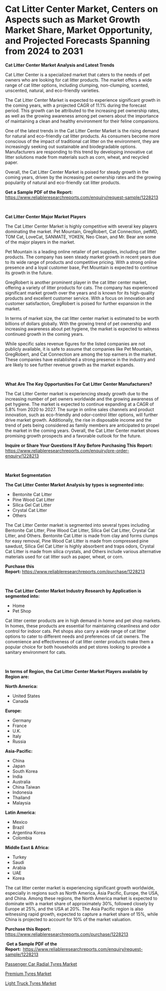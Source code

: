 <p><h1>Cat Litter Center Market, Centers on Aspects such as Market Growth Market Share, Market Opportunity, and Projected Forecasts Spanning from 2024 to 2031</h1></p><p><strong>Cat Litter Center Market Analysis and Latest Trends</strong></p>
<p><p>Cat Litter Center is a specialized market that caters to the needs of pet owners who are looking for cat litter products. The market offers a wide range of cat litter options, including clumping, non-clumping, scented, unscented, natural, and eco-friendly varieties.</p><p>The Cat Litter Center Market is expected to experience significant growth in the coming years, with a projected CAGR of 11.1% during the forecast period. This growth can be attributed to the increasing pet ownership rates, as well as the growing awareness among pet owners about the importance of maintaining a clean and healthy environment for their feline companions.</p><p>One of the latest trends in the Cat Litter Center Market is the rising demand for natural and eco-friendly cat litter products. As consumers become more conscious of the impact of traditional cat litter on the environment, they are increasingly seeking out sustainable and biodegradable options. Manufacturers are responding to this trend by developing innovative cat litter solutions made from materials such as corn, wheat, and recycled paper.</p><p>Overall, the Cat Litter Center Market is poised for steady growth in the coming years, driven by the increasing pet ownership rates and the growing popularity of natural and eco-friendly cat litter products.</p></p>
<p><strong>Get a Sample PDF of the Report:&nbsp;</strong> <a href="https://www.reliableresearchreports.com/enquiry/request-sample/1228213">https://www.reliableresearchreports.com/enquiry/request-sample/1228213</a></p>
<p>&nbsp;</p>
<p><strong>Cat Litter Center Major Market Players</strong></p>
<p><p>The Cat Litter Center Market is highly competitive with several key players dominating the market. Pet Mountain, GregRobert, Cat Connection, petMD, TOM Cat, LoveCat, SANMATE, YOKEN, Neo Clean, and Mr. Bear are some of the major players in the market.</p><p>Pet Mountain is a leading online retailer of pet supplies, including cat litter products. The company has seen steady market growth in recent years due to its wide range of products and competitive pricing. With a strong online presence and a loyal customer base, Pet Mountain is expected to continue its growth in the future.</p><p>GregRobert is another prominent player in the cat litter center market, offering a variety of litter products for cats. The company has experienced significant market growth over the years and is known for its high-quality products and excellent customer service. With a focus on innovation and customer satisfaction, GregRobert is poised for further expansion in the market.</p><p>In terms of market size, the cat litter center market is estimated to be worth billions of dollars globally. With the growing trend of pet ownership and increasing awareness about pet hygiene, the market is expected to witness continued growth in the coming years.</p><p>While specific sales revenue figures for the listed companies are not publicly available, it is safe to assume that companies like Pet Mountain, GregRobert, and Cat Connection are among the top earners in the market. These companies have established a strong presence in the industry and are likely to see further revenue growth as the market expands.</p></p>
<p>&nbsp;</p>
<p><strong>What Are The Key Opportunities For Cat Litter Center Manufacturers?</strong></p>
<p><p>The Cat Litter Center market is experiencing steady growth due to the increasing number of pet owners worldwide and the growing awareness of pet hygiene. The market is expected to continue expanding at a CAGR of 5.8% from 2020 to 2027. The surge in online sales channels and product innovation, such as eco-friendly and odor-control litter options, will further drive market growth. Additionally, the rise in disposable income and the trend of pets being considered as family members are anticipated to propel the market in the coming years. Overall, the Cat Litter Center market shows promising growth prospects and a favorable outlook for the future.</p></p>
<p><strong>Inquire or Share Your Questions If Any Before Purchasing This Report:</strong> <a href="https://www.reliableresearchreports.com/enquiry/pre-order-enquiry/1228213">https://www.reliableresearchreports.com/enquiry/pre-order-enquiry/1228213</a></p>
<p>&nbsp;</p>
<p><strong>Market Segmentation</strong></p>
<p><strong>The Cat Litter Center Market Analysis by types is segmented into:</strong></p>
<p><ul><li>Bentonite Cat Litter</li><li>Pine Wood Cat Litter</li><li>Silica Gel Cat Litter</li><li>Crystal Cat Litter</li><li>Others</li></ul></p>
<p><p>The Cat Litter Center market is segmented into several types including Bentonite Cat Litter, Pine Wood Cat Litter, Silica Gel Cat Litter, Crystal Cat Litter, and Others. Bentonite Cat Litter is made from clay and forms clumps for easy removal, Pine Wood Cat Litter is made from compressed pine sawdust, Silica Gel Cat Litter is highly absorbent and traps odors, Crystal Cat Litter is made from silica crystals, and Others include various alternative materials used for cat litter such as paper, wheat, or corn.</p></p>
<p><strong>Purchase this Report:&nbsp;</strong><a href="https://www.reliableresearchreports.com/purchase/1228213">https://www.reliableresearchreports.com/purchase/1228213</a></p>
<p>&nbsp;</p>
<p><strong>The Cat Litter Center Market Industry Research by Application is segmented into:</strong></p>
<p><ul><li>Home</li><li>Pet Shop</li></ul></p>
<p><p>Cat litter center products are in high demand in home and pet shop markets. In homes, these products are essential for maintaining cleanliness and odor control for indoor cats. Pet shops also carry a wide range of cat litter options to cater to different needs and preferences of cat owners. The convenience and effectiveness of cat litter center products make them a popular choice for both households and pet stores looking to provide a sanitary environment for cats.</p></p>
<p>&nbsp;</p>
<p><strong>In terms of Region, the Cat Litter Center Market Players available by Region are:</strong></p>
<p>
    <p> <strong> North America: </strong>
        <ul>
            <li>United States</li>
            <li>Canada</li>
        </ul>
        </p> 
    <p> <strong> Europe: </strong>
        <ul>
            <li>Germany</li>
            <li>France</li>
            <li>U.K.</li>
            <li>Italy</li>
            <li>Russia</li>
        </ul>
        </p> 
    <p> <strong> Asia-Pacific: </strong>
        <ul>
            <li>China</li>
            <li>Japan</li>
            <li>South Korea</li>
            <li>India</li>
            <li>Australia</li>
            <li>China Taiwan</li>
            <li>Indonesia</li>
            <li>Thailand</li>
            <li>Malaysia</li>
        </ul>
        </p> 
    <p> <strong> Latin America: </strong>
        <ul>
            <li>Mexico</li>
            <li>Brazil</li>
            <li>Argentina Korea</li>
            <li>Colombia</li>
        </ul>
        </p> 
    <p> <strong> Middle East & Africa: </strong>
        <ul>
            <li>Turkey</li>
            <li>Saudi</li>
            <li>Arabia</li>
            <li>UAE</li>
            <li>Korea</li>
        </ul>
    </p>
    </p>
<p><p>The cat litter center market is experiencing significant growth worldwide, especially in regions such as North America, Asia Pacific, Europe, the USA, and China. Among these regions, the North America market is expected to dominate with a market share of approximately 30%, followed closely by Europe at 25%, and the USA at 20%. The Asia Pacific region is also witnessing rapid growth, expected to capture a market share of 15%, while China is projected to account for 10% of the market valuation.</p></p>
<p><strong>Purchase this Report: </strong><a href="https://www.reliableresearchreports.com/purchase/1228213">https://www.reliableresearchreports.com/purchase/1228213</a></p>
<p>&nbsp;<strong>Get a Sample PDF of the Report:&nbsp;&nbsp;</strong><a href="https://www.reliableresearchreports.com/enquiry/request-sample/1228213">https://www.reliableresearchreports.com/enquiry/request-sample/1228213</a></p>
<p><strong></strong></p>
<p><p><a href="https://gamy-alyssum-396.notion.site/Passenger-Car-Radial-Tyres-Market-Size-Share-Trends-Analysis-Report-By-Material-By-Type-By-End--8d1b0bb0d23e41e99495cd79eb0250ac">Passenger Car Radial Tyres Market</a></p><p><a href="https://natural-crush-b99.notion.site/Premium-Tyres-Market-Research-Report-Forecasted-for-Period-from-2024-2031-by-Market-Type-Market--e1c5cacfd1e142f5bcda260e6a3f5f54">Premium Tyres Market</a></p><p><a href="https://boundless-drawbridge-702.notion.site/Light-Truck-Tyres-Market-Size-Market-Trends-and-Growth-Outlook-forecasted-for-period-from-2024-to--f1b8bbc32a404329bdf3e8bd26ddcc01">Light Truck Tyres Market</a></p></p>